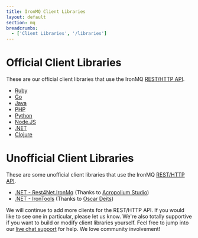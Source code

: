 ```yaml
---
title: IronMQ Client Libraries
layout: default
section: mq
breadcrumbs:
  - ['Client Libraries', '/libraries']
---
```


# Official Client Libraries

These are our official client libraries that use the IronMQ <a href="/mq/reference/api">REST/HTTP API</a>.&nbsp;<br>
<div>
<ul>
<li><a href="https://github.com/iron-io/iron_mq_ruby" target="_blank">Ruby</a></li>
<li><a href="https://github.com/iron-io/iron_go" target="_blank">Go</a></li>
<li><a href="https://github.com/iron-io/iron_mq_java" target="_blank">Java</a></li>
<li><a href="https://github.com/iron-io/iron_mq_php" target="_blank">PHP</a></li>
<li><a href="https://github.com/iron-io/iron_mq_python" target="_blank">Python</a></li>
<li><a href="https://github.com/iron-io/iron_mq_node" target="_blank">Node.JS</a></li>
<li><a href="https://github.com/iron-io/iron_mq_dotnet" target="_blank">.NET</a></li>
<li><a href="https://github.com/iron-io/iron_mq_clojure" target="_blank">Clojure</a></li>
</ul>
</div>

# Unofficial Client Libraries

These are some unofficial client libraries that use the IronMQ <a href="/mq/reference/api">REST/HTTP API</a>.&nbsp;<br>
<div>
<ul>
<li><a href="https://github.com/acropolium/Rest4Net/tree/master/src/Rest4Net.IronMq" target="_blank">.NET - Rest4Net.IronMq</a> (Thanks to <a href="https://github.com/acropolium" target="_blank">Acropolium Studio</a>)</li>
<li><a href="https://github.com/odeits/IronTools" target="_blank">.NET - IronTools</a> (Thanks to <a href="https://github.com/odeits" target="_blank">Oscar Deits</a>)</li>
</ul>
</div>

We will continue to add more clients for the REST/HTTP API. If you would like to see one in particular, please let us know.
We're also totally supportive if you want to build or modify client libraries yourself. Feel free to jump into our
[live chat support](http://get.iron.io/chat) for help. We love community involvement!
